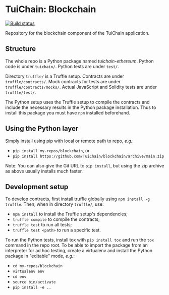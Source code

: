 <!-- ----------------------------------------------------------------------- -->

# TuiChain: Blockchain

[![Build status](https://github.com/TuiChain/blockchain/workflows/build/badge.svg?branch=main)](https://github.com/TuiChain/blockchain/actions)

Repository for the blockchain component of the TuiChain application.

## Structure

The whole repo is a Python package named *tuichain-ethereum*.
Python code is under `tuichain/`.
Python tests are under `test/`.

Directory `truffle/` is a Truffle setup.
Contracts are under `truffle/contracts/`.
Mock contracts for tests are under `truffle/contracts/mocks/`.
Actual JavaScript and Solidity tests are under `truffle/test/`.

The Python setup uses the Truffle setup to compile the contracts and include the necessary results in the Python package installation.
Thus to install this package you must have `npm` installed beforehand.

## Using the Python layer

Simply install using pip with local or remote path to repo, *e.g.*:

- `pip install my-repos/blockchain`, or
- `pip install https://github.com/TuiChain/blockchain/archive/main.zip`

Note: You can also give the Git URL to `pip install`, but using the zip archive as above usually installs much faster.

## Development setup

To develop contracts, first install truffle globally using `npm install -g truffle`.
Then, when in directory `truffle/`, use:

- `npm install` to install the Truffle setup's dependencies;
- `truffle compile` to compile the contracts;
- `truffle test` to run all tests;
- `truffle test <path>` to run a specific test.

To run the Python tests, install tox with `pip install tox` and run the `tox` command in the repo root.
To be able to import the package from an interpreter for ad hoc testing, create a virtualenv and install the Python package in "editable" mode, *e.g.*:

- `cd my-repos/blockchain`
- `virtualenv env`
- `cd env`
- `source bin/activate`
- `pip install -e ..`

<!-- ----------------------------------------------------------------------- -->
